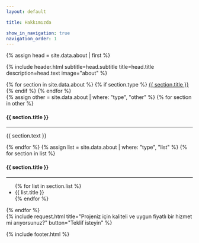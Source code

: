 ```yaml
---
layout: default

title: Hakkımızda

show_in_navigation: true
navigation_order: 1
---
```


{% assign head = site.data.about | first %}

{% include header.html
  subtitle=head.subtitle
  title=head.title
  description=head.text
  image="about"
%}

<main>
  <section>
    <div class="container md:px-8 mx-auto flex">
      <aside class="hidden md:block md:w-1/4">
        <nav class="flex flex-col md:py-16 sticky top-0">
          {% for section in site.data.about %}
            {% if section.type %}
              <a class="px-8 py-2 border-l-2 border-gray-400 text-base font-semibold hover:text-orange-600 hover:border-orange-600" href="#{{ section.url }}">{{ section.title }}</a>
            {% endif %}
          {% endfor %}
        </nav>
      </aside>
      <div class="w-full md:w-3/4 md:border-l border-gray-400">
        {% assign other = site.data.about | where: "type", "other" %}
        {% for section in other %}
          <div id="{{ section.url }}" class="px-8 py-8 md:py-16 border-b border-gray-400">
            <h4 class="text-xl font-semibold mb-2">{{ section.title }}</h4>
            <hr class="w-16 border-t-2 border-orange-600 mb-4">
            <p class="text-base">{{ section.text }}</p>
          </div>
        {% endfor %}
        {% assign list = site.data.about | where: "type", "list" %}
        {% for section in list %}
          <div id="{{ section.url }}" class="px-8 py-8 md:py-16 border-b border-gray-400">
            <h4 class="text-xl font-semibold mb-2">{{ section.title }}</h4>
            <hr class="w-16 border-t-2 border-orange-600 mb-4">
            <ul class="list-disc pl-4">
              {% for list in section.list %}
              <li class="mb-2 text-sm font-semibold">{{ list.title }}</li>
              {% endfor %}
            </ul>
          </div>
        {% endfor %}
      </div>
    </div>
  </section>
  {% include request.html
    title="Projeniz için kaliteli ve uygun fiyatlı bir hizmet mi arıyorsunuz?"
    button="Teklif isteyin"
  %}
</main>

{% include footer.html %}
